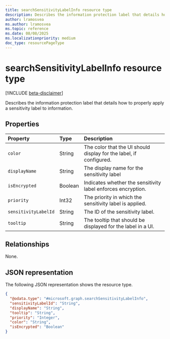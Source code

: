 ```yaml
---
title: searchSensitivityLabelInfo resource type
description: Describes the information protection label that details how to properly apply a sensitivity label to information.
author: lramosvea
ms.author: lramosvea
ms.topic: reference
ms.date: 08/08/2025
ms.localizationpriority: medium
doc_type: resourcePageType
---
```


# searchSensitivityLabelInfo resource type

[!INCLUDE [beta-disclaimer](../../../includes/beta-disclaimer.md)]

Describes the information protection label that details how to properly apply a sensitivity label to information.

## Properties

| Property             | Type    | Description                                                        |
|:---------------------|:--------|:-------------------------------------------------------------------|
| `color`              | String  | The color that the UI should display for the label, if configured. |
| `displayName`        | String  | The display name for the sensitivity label                         |
| `isEncrypted`        | Boolean | Indicates whether the sensitivity label enforces encryption.       |
| `priority`           | Int32   | The priority in which the sensitivity label is applied.            |
| `sensitivityLabelId` | String  | The ID of the sensitivity label.                                   |
| `tooltip`            | String  | The tooltip that should be displayed for the label in a UI.        |

## Relationships

None.

## JSON representation

The following JSON representation shows the resource type.

```json
{
  "@odata.type": "#microsoft.graph.searchSensitivityLabelInfo",
  "sensitivityLabelId": "String",
  "displayName": "String",
  "tooltip": "String",
  "priority": "Integer",
  "color": "String",
  "isEncrypted": "Boolean"
}
```
